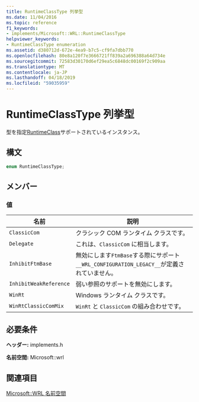 ```yaml
---
title: RuntimeClassType 列挙型
ms.date: 11/04/2016
ms.topic: reference
f1_keywords:
- implements/Microsoft::WRL::RuntimeClassType
helpviewer_keywords:
- RuntimeClassType enumeration
ms.assetid: d380712d-672e-4ea9-b7c5-cf9fa7dbb770
ms.openlocfilehash: 80e8a120f7e3666721ff839a2a696388a64d734e
ms.sourcegitcommit: 72583d30170d6ef29ea5c6848dc00169f2c909aa
ms.translationtype: MT
ms.contentlocale: ja-JP
ms.lasthandoff: 04/18/2019
ms.locfileid: "59035959"
---
```

# <a name="runtimeclasstype-enumeration"></a>RuntimeClassType 列挙型

型を指定[RuntimeClass](runtimeclass-class.md)サポートされているインスタンス。

## <a name="syntax"></a>構文

```cpp
enum RuntimeClassType;
```

## <a name="members"></a>メンバー

### <a name="values"></a>値

|名前|説明|
|----------|-----------------|
|`ClassicCom`|クラシック COM ランタイム クラスです。|
|`Delegate`|これは、`ClassicCom` に相当します。|
|`InhibitFtmBase`|無効にします`FtmBase`する際にサポート`__WRL_CONFIGURATION_LEGACY__`が定義されていません。|
|`InhibitWeakReference`|弱い参照のサポートを無効にします。|
|`WinRt`|Windows ランタイム クラスです。|
|`WinRtClassicComMix`|`WinRt` と `ClassicCom` の組み合わせです。|

## <a name="requirements"></a>必要条件

**ヘッダー:** implements.h

**名前空間:** Microsoft::wrl

## <a name="see-also"></a>関連項目

[Microsoft::WRL 名前空間](microsoft-wrl-namespace.md)